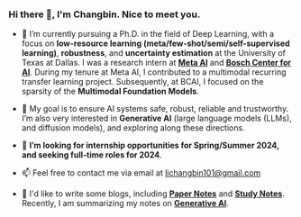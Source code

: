 ### Hi there 👋, I'm Changbin. Nice to meet you.

<!--
**Hugo101/Hugo101** is a ✨ _special_ ✨ repository because its `README.md` (this file) appears on your GitHub profile.

Here are some ideas to get you started:

- 🔭 I’m currently working on ...
- 🌱 I’m currently learning ...
- 👯 I’m looking to collaborate on ...
- 🤔 I’m looking for help with ...

- 📫 How to reach me: ...
- 😄 Pronouns: ...
- ⚡ Fun fact: ...
-->

- 🔭 I’m currently pursuing a Ph.D. in the field of Deep Learning, with a focus on **low-resource learning (meta/few-shot/semi/self-supervised learning)**, **robustness**, and **uncertainty estimation** at the University of Texas at Dallas. I was a research intern at **[Meta AI]()** and **[Bosch Center for AI]()**. During my tenure at Meta AI, I contributed to a multimodal recurring transfer learning project. Subsequently, at BCAI, I focused on the sparsity of the **Multimodal Foundation Models**. 
- 🌱 My goal is to ensure AI systems safe, robust, reliable and trustworthy. I’m also very interested in **Generative AI** (large language models (LLMs), and diffusion models), and exploring along these directions.
- 👯 **I’m looking for internship opportunities for Spring/Summer 2024, and seeking full-time roles for 2024**.
  
- 📫 Feel free to contact me via email at <lichangbin101@gmail.com>
  
- 💬 I'd like to write some blogs, including **[Paper Notes](https://lichangbin.gitbook.io/paper_notes/)** and **[Study Notes](https://lichangbin.gitbook.io/studynotes/)**. Recently, I am summarizing my notes on **[Generative AI](https://lichangbin.gitbook.io/generative-models/)**.

